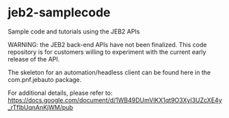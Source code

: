 # jeb2-samplecode
Sample code and tutorials using the JEB2 APIs

WARNING: the JEB2 back-end APIs have not been finalized. This code repository is for customers willing to experiment with the current early release of the API.

The skeleton for an automation/headless client can be found here in the com.pnf.jebauto package.

For additional details, please refer to:
 https://docs.google.com/document/d/1WB49DUmVlKX1qt9O3XyI3UZcXE4y_rTflbUqnAnKjWM/pub